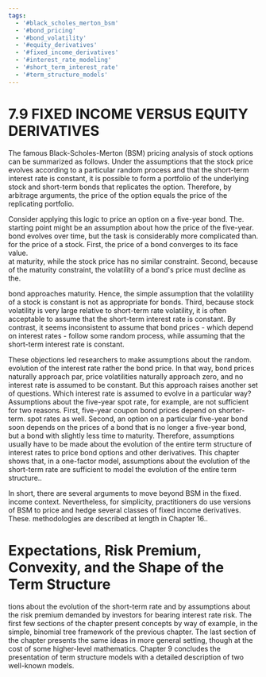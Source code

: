 ```yaml
---
tags:
  - '#black_scholes_merton_bsm'
  - '#bond_pricing'
  - '#bond_volatility'
  - '#equity_derivatives'
  - '#fixed_income_derivatives'
  - '#interest_rate_modeling'
  - '#short_term_interest_rate'
  - '#term_structure_models'
---
```

# 7.9 FIXED INCOME VERSUS EQUITY DERIVATIVES  

The famous Black-Scholes-Merton (BSM) pricing analysis of stock options can be summarized as follows. Under the assumptions that the stock price evolves according to a particular random process and that the short-term interest rate is constant, it is possible to form a portfolio of the underlying stock and short-term bonds that replicates the option. Therefore, by arbitrage arguments, the price of the option equals the price of the replicating portfolio.  

Consider applying this logic to price an option on a five-year bond. The.   
starting point might be an assumption about how the price of the five-year.   
bond evolves over time, but the task is considerably more complicated than.   
for the price of a stock. First, the price of a bond converges to its face value.   
at maturity, while the stock price has no similar constraint. Second, because of the maturity constraint, the volatility of a bond's price must decline as the.  

bond approaches maturity. Hence, the simple assumption that the volatility of a stock is constant is not as appropriate for bonds. Third, because stock volatility is very large relative to short-term rate volatility, it is often acceptable to assume that the short-term interest rate is constant. By contrast, it seems inconsistent to assume that bond prices - which depend on interest rates - follow some random process, while assuming that the short-term interest rate is constant.  

These objections led researchers to make assumptions about the random. evolution of the interest rate rather the bond price. In that way, bond prices naturally approach par, price volatilities naturally approach zero, and no interest rate is assumed to be constant. But this approach raises another set of questions. Which interest rate is assumed to evolve in a particular way? Assumptions about the five-year spot rate, for example, are not sufficient for two reasons. First, five-year coupon bond prices depend on shorter-term. spot rates as well. Second, an option on a particular five-year bond soon depends on the prices of a bond that is no longer a five-year bond, but a bond with slightly less time to maturity. Therefore, assumptions usually have to be made about the evolution of the entire term structure of interest rates to price bond options and other derivatives. This chapter shows that, in a one-factor model, assumptions about the evolution of the short-term rate are sufficient to model the evolution of the entire term structure..  

In short, there are several arguments to move beyond BSM in the fixed. income context. Nevertheless, for simplicity, practitioners do use versions of BSM to price and hedge several classes of fixed income derivatives. These. methodologies are described at length in Chapter 16..  

# Expectations, Risk Premium, Convexity, and the Shape of the Term Structure  

tions about the evolution of the short-term rate and by assumptions about the risk premium demanded by investors for bearing interest rate risk. The first few sections of the chapter present concepts by way of example, in the simple, binomial tree framework of the previous chapter. The last section of the chapter presents the same ideas in more general setting, though at the cost of some higher-level mathematics. Chapter 9 concludes the presentation of term structure models with a detailed description of two well-known models.  
